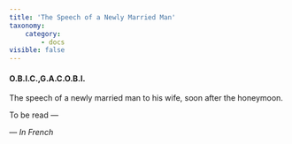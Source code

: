 ```yaml
---
title: 'The Speech of a Newly Married Man'
taxonomy:
    category:
        - docs
visible: false
---
```


#### O.B.I.C.,G.A.C.O.B.I.

The speech of a newly married man to his wife, soon after the honeymoon.

To be read —

— _In French_